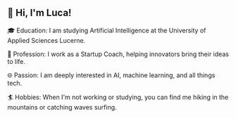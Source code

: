 ## 👋 Hi, I'm Luca!

<!--
**lucagaf/lucagaf** is a ✨ _special_ ✨ repository because its `README.md` (this file) appears on your GitHub profile.

Here are some ideas to get you started:

- 🔭 I’m currently working on ...
- 🌱 I’m currently learning ...
- 👯 I’m looking to collaborate on ...
- 🤔 I’m looking for help with ...
- 💬 Ask me about ...
- 📫 How to reach me: ...
- 😄 Pronouns: ...
- ⚡ Fun fact: ...
-->

🎓 Education: I am studying Artificial Intelligence at the University of Applied Sciences Lucerne.

💼 Profession: I work as a Startup Coach, helping innovators bring their ideas to life.

🌐 Passion: I am deeply interested in AI, machine learning, and all things tech.

🏄 Hobbies: When I'm not working or studying, you can find me hiking in the mountains or catching waves surfing.
